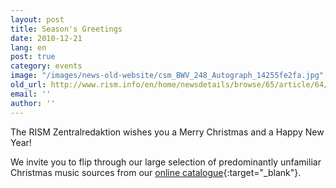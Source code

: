 ```yaml
---
layout: post
title: Season's Greetings
date: 2010-12-21
lang: en
post: true
category: events
image: "/images/news-old-website/csm_BWV_248_Autograph_14255fe2fa.jpg"
old_url: http://www.rism.info/en/home/newsdetails/browse/65/article/64/seasons-greetings.html
email: ''
author: ''
---
```


The RISM Zentralredaktion wishes you a Merry Christmas and a Happy New Year!

We invite you to flip through our large selection of predominantly unfamiliar Christmas music sources from our [online catalogue](https://opac.rism.info/search?View=rism&q=nativitas+domini){:target="_blank"}.
